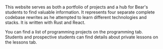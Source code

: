 This website serves as both a portfolio of projects and a hub for Bear's students to
find valuable information. It represents four separate complete codebase rewrites as he
attempted to learn different technologies and stacks. It is written with Rust and React.

You can find a list of programming projects on the programming tab. Students and
prospective students can find details about private lessons on the lessons tab. 
